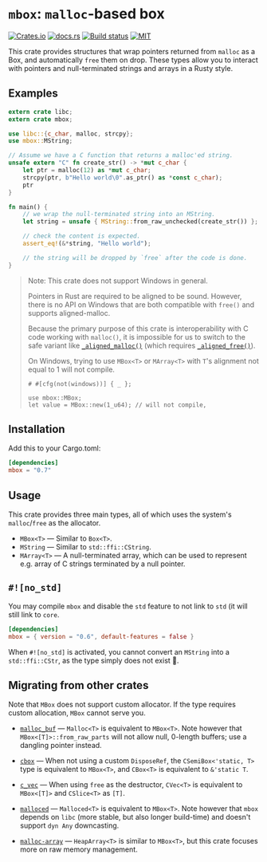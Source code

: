 `mbox`: `malloc`-based box
==========================

[![Crates.io](https://img.shields.io/crates/v/mbox.svg)](https://crates.io/crates/mbox)
[![docs.rs](https://docs.rs/mbox/badge.svg)](https://docs.rs/mbox)
[![Build status](https://github.com/kennytm/mbox/workflows/Rust/badge.svg)](https://github.com/kennytm/mbox/actions?query=workflow%3ARust)
[![MIT](https://img.shields.io/badge/license-MIT-blue.svg)](./LICENSE.txt)

This crate provides structures that wrap pointers returned from `malloc` as a Box, and
automatically `free` them on drop. These types allow you to interact with pointers and
null-terminated strings and arrays in a Rusty style.

## Examples

```rust
extern crate libc;
extern crate mbox;

use libc::{c_char, malloc, strcpy};
use mbox::MString;

// Assume we have a C function that returns a malloc'ed string.
unsafe extern "C" fn create_str() -> *mut c_char {
    let ptr = malloc(12) as *mut c_char;
    strcpy(ptr, b"Hello world\0".as_ptr() as *const c_char);
    ptr
}

fn main() {
    // we wrap the null-terminated string into an MString.
    let string = unsafe { MString::from_raw_unchecked(create_str()) };

    // check the content is expected.
    assert_eq!(&*string, "Hello world");

    // the string will be dropped by `free` after the code is done.
}
```

> Note: This crate does not support Windows in general.
>
> Pointers in Rust are required to be aligned to be sound. However, there is no API on
> Windows that are both compatible with `free()` and supports aligned-malloc.
>
> Because the primary purpose of this crate is interoperability with C code working
> with `malloc()`, it is impossible for us to switch to the safe variant like
> [`_aligned_malloc()`](https://learn.microsoft.com/en-us/cpp/c-runtime-library/reference/aligned-malloc)
> (which requires [`_aligned_free()`](https://learn.microsoft.com/en-us/cpp/c-runtime-library/reference/aligned-free)).
>
> On Windows, trying to use `MBox<T>` or `MArray<T>` with `T`'s alignment not equal to 1
> will not compile.
>
> ```rust,compile_fail
> # #[cfg(not(windows))] { _ };
>
> use mbox::MBox;
> let value = MBox::new(1_u64); // will not compile,
> ```


## Installation

Add this to your Cargo.toml:

```toml
[dependencies]
mbox = "0.7"
```

## Usage

This crate provides three main types, all of which uses the system's `malloc`/`free` as the
allocator.

* `MBox<T>` — Similar to `Box<T>`.
* `MString` — Similar to `std::ffi::CString`.
* `MArray<T>` — A null-terminated array, which can be used to represent e.g. array of C strings
  terminated by a null pointer.

## `#![no_std]`

You may compile `mbox` and disable the `std` feature to not link to `std` (it will still link to
`core`.

```toml
[dependencies]
mbox = { version = "0.6", default-features = false }
```

When `#![no_std]` is activated, you cannot convert an `MString` into a `std::ffi::CStr`, as the
type simply does not exist 🙂.

## Migrating from other crates

Note that `MBox` does not support custom allocator. If the type requires custom allocation,
`MBox` cannot serve you.

* [`malloc_buf`](https://crates.io/crates/malloc_buf) — `Malloc<T>` is equivalent to `MBox<T>`.
  Note however that `MBox<[T]>::from_raw_parts` will not allow null, 0-length buffers; use a
  dangling pointer instead.

* [`cbox`](https://crates.io/crates/cbox) — When not using a custom `DisposeRef`, the
  `CSemiBox<'static, T>` type is equivalent to `MBox<T>`, and `CBox<T>` is equivalent to
  `&'static T`.

* [`c_vec`](https://crates.io/crates/c_vec) — When using `free` as the destructor, `CVec<T>` is
  equivalent to `MBox<[T]>` and `CSlice<T>` as `[T]`.

* [`malloced`](https://crates.io/crates/malloced) — `Malloced<T>` is equivalent to `MBox<T>`.
  Note however that `mbox` depends on `libc` (more stable, but also longer build-time) and
  doesn't support `dyn Any` downcasting.

* [`malloc-array`](https://crates.io/crates/malloc-array) — `HeapArray<T>` is similar to
  `MBox<T>`, but this crate focuses more on raw memory management.

